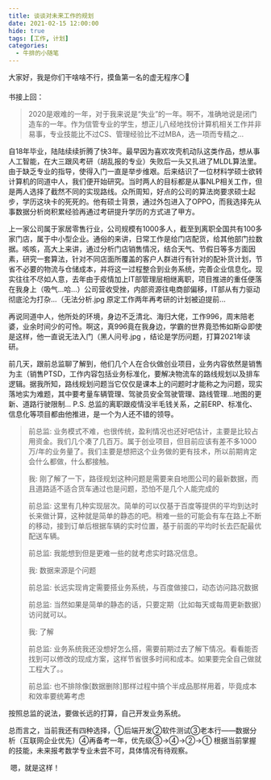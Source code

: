 ```yaml
---
title: 谈谈对未来工作的规划
date: 2021-02-15 12:00:00
hide: true
tags: [工作, 计划]
categories: 
  - 牛排的小随笔
---
```


大家好，我是你们干啥啥不行，摸鱼第一名的虚无程序⚪🤪

书接上回：

> 2020是艰难的一年，对于我来说是“失业”的一年。啊不，准确地说是闭门造车的一年。作为信管专业的学生，想正儿八经地找份计算机相关工作并非易事，专业技能比不过CS、管理经验比不过MBA，选一项而专精之...

<!-- more --> 

​    自18年毕业，陆陆续续折腾了快3年。最早因为喜欢攻壳机动队这类作品，想从事人工智能，在大三跟风考研（胡乱报的专业）失败后一头又扎进了MLDL算法里。由于缺乏专业的指导，使得入门一直是举步维艰。后来结识了一位材料学硕士欲转计算机的同道中人，我们便开始研究。当时两人的目标都是从事NLP相关工作，但是两人选择了截然不同的实现路线。众所周知，好点的公司的算法岗要求硕士起步，学历这块卡的死死的。他有硕士背景，通过外包进入了OPPO，而我选择先从事数据分析岗积累经验再通过考研提升学历的方式进了甲方。

​    上一家公司属于家居零售行业，公司规模有1000多人，截至到离职全国共有100多家门店，属于中小型企业。通俗的来讲，日常工作是给门店配货，给其他部门拉数据。咳咳，高大上来讲，通过分析门店销售情况，结合天气、节假日等多方面因素，研究一套算法，针对不同店面所覆盖的客户人群进行有针对的配补货计划，节省不必要的物流与仓储成本，并将这一过程整合到业务系统，完善企业信息化。现实往往不尽如人意，去年由于疫情加上IT部管理层相继离职，项目推进的重任便落在我身上（吸气...哈...）公司营收受挫，内部资源往电商部偏移，IT部从有力驱动彻底沦为打杂...（无法分析.jpg 原定工作两年再考研的计划被迫提前...

​    再说同道中人，他所处的环境，身边不乏清北、海归大佬，工作996，周末陪老婆，业余时间少的可怜。啊这，真996竟在我身边，学霸的世界竟恐怖如斯😦即使是这样，他一直说无法入门（黑人问号.jpg ，结论是学历问题，打算2021年读研。

​    前几天，跟前总监聊了解到，他们几个人在合伙做创业项目，业务内容依然是销售为主（销售PTSD，工作内容包括业务标准化，要解决物流车的路线规划以及排车逻辑。据我所知，路线规划问题当它仅仅是课本上的问题时才能称之为问题，现实落地实为难题，其中要考量车辆管理、驾驶员安全驾驶管理、路线管理...地图的更新、道路行驶限制... P.S. 总监的离职跟疫情没半毛钱关系，之前ERP、标准化、信息化等项目都由他推进，是一个为人还不错的领导。

> 前总监:
> 业务模式不难，也很传统，盈利情况也还好吧估计，主要是比较占用资金。我们几个凑了几百万。属于创业项目，但目前应该有差不多1000万/年的业务量了。我们主要是想把这个业务做的更有技术，所以前期肯定会什么都做，什么都接触。
>
> 我:
> 刚了解了一下，路径规划这种问题是需要来自地图公司的最新数据，而且道路适不适合货车通过也是问题，恐怕不是几个人能完成的
>
> 前总监:
> 这里有几种实现层次。简单的可以仅基于百度等提供的平均到达时长来做计算，这种就是简单的静态的吧。稍难一些的可能会有车在路上不断的移动，接到订单后根据车辆的实时位置，基于前面的平均时长去匹配最优配送车辆。
>
> 前总监:
> 我能想到但是更难一些的就考虑实时路况信息。
>
> 我:
> 数据来源是个问题
>
> 前总监:
> 长远实现肯定需要搭业务系统，与百度做接口，动态访问路况数据
>
> 前总监:
> 当然如果是简单的静态的话，只要定期（比如每天或每周更新数据）访问就可以。
>
> 我:
> 了解
>
> 前总监:
> 业务系统我还没想好怎么搭，需要前期过去了解下情况。看看能否找到可以修改的现成方案，这样节省很多时间和成本。如果要完全自己做就工程大了。。
>
> 前总监:
> 也不排除像[数据删除]那样过程中搞个半成品那样用着，毕竟成本和效率要统筹考虑

按照总监的说法，要做长远的打算，自己开发业务系统。

​    总而言之，当前我还有四种选择，①后端开发②软件测试③老本行——数据分析（互联网企业优先）④再备考一年，优先级③→④→②→① 根据当前掌握的技能，未来报考数学专业未尝不可，具体情况有待观察。

​    嗯，就是这样！


